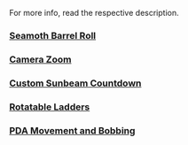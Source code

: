 For more info, read the respective description.

### [Seamoth Barrel Roll](https://www.nexusmods.com/subnautica/mods/2012)
### [Camera Zoom](https://www.nexusmods.com/subnautica/mods/2013)
### [Custom Sunbeam Countdown](https://www.nexusmods.com/subnautica/mods/2014)
### [Rotatable Ladders](https://www.nexusmods.com/subnautica/mods/2015)
### [PDA Movement and Bobbing]()